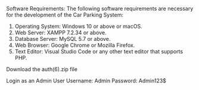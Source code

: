 Software Requirements:
The following software requirements are necessary for the development of the Car Parking System:
1. Operating System: Windows 10 or above or macOS.
2. Web Server: XAMPP 7.2.34 or above.
3. Database Server: MySQL 5.7 or above.
4. Web Browser: Google Chrome or Mozilla Firefox.
5. Text Editor: Visual Studio Code or any other text editor that supports PHP.

Download the auth(6).zip file

Login as an Admin User
Username: Admin
Password: Admin123$
